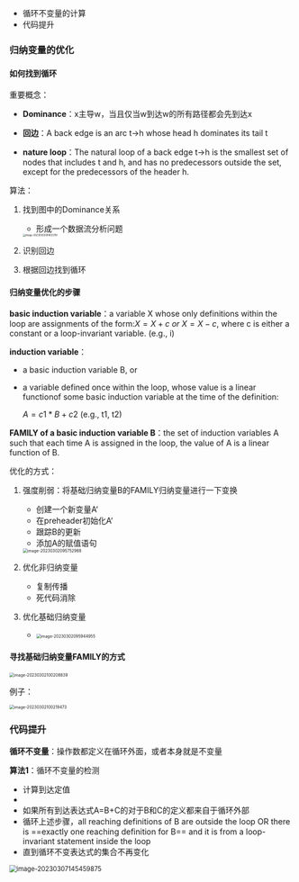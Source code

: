 - 循环不变量的计算
- 代码提升

### 归纳变量的优化

#### **如何找到循环**

重要概念：

- **Dominance**：x主导w，当且仅当w到达w的所有路径都会先到达x

- **回边**：A back edge is an arc t->h whose head h dominates its tail t
- **nature loop**：The natural loop of a back edge t->h is the smallest set of nodes that
  includes t and h, and has no predecessors outside the set, except for the
  predecessors of the header h.

算法：

1. 找到图中的Dominance关系

   - 形成一个数据流分析问题

   <img src="https://wangyidipicgo.oss-cn-hangzhou.aliyuncs.com/image-20230302094833119.png" alt="image-20230302094833119" style="zoom:30%;" />

2. 识别回边

3. 根据回边找到循环

#### 归纳变量优化的步骤

**basic induction variable**：a variable X whose only definitions within the loop are assignments of the form:$X = X+c \ or \ X = X-c,$
where c is either a constant or a loop-invariant variable. (e.g., i)

**induction variable**：

- a basic induction variable B, or

- a variable defined once within the loop, whose value is a linear functionof some basic induction variable at the time of the definition:

  $A = c1 * B + c2$ (e.g., t1, t2)

**FAMILY of a basic induction variable B**：the set of induction variables A such that each time A is assigned in the loop,
the value of A is a linear function of B.

优化的方式：

1. 强度削弱：将基础归纳变量B的FAMILY归纳变量进行一下变换

   - 创建一个新变量A‘
   - 在preheader初始化A‘
   - 跟踪B的更新
   - 添加A的赋值语句

   <img src="https://wangyidipicgo.oss-cn-hangzhou.aliyuncs.com/image-20230302095752968.png" alt="image-20230302095752968" style="zoom:50%;" />

2. 优化非归纳变量

   - 复制传播
   - 死代码消除

3. 优化基础归纳变量

   - <img src="https://wangyidipicgo.oss-cn-hangzhou.aliyuncs.com/image-20230302095944955.png" alt="image-20230302095944955" style="zoom:50%;" />

#### 寻找基础归纳变量FAMILY的方式

<img src="https://wangyidipicgo.oss-cn-hangzhou.aliyuncs.com/image-20230302100208839.png" alt="image-20230302100208839" style="zoom:50%;" />

例子：

<img src="https://wangyidipicgo.oss-cn-hangzhou.aliyuncs.com/image-20230302100219473.png" alt="image-20230302100219473" style="zoom:50%;" />

### 代码提升

**循环不变量**：操作数都定义在循环外面，或者本身就是不变量

**算法1**：循环不变量的检测

- 计算到达定值
- 
- 如果所有到达表达式A=B+C的对于B和C的定义都来自于循环外部
- 循环上述步骤，all reaching definitions of B are outside the loop OR there is ==exactly one reaching definition for B== and it is from a loop-invariant statement inside the loop
- 直到循环不变表达式的集合不再变化

<img src="https://wangyidipicgo.oss-cn-hangzhou.aliyuncs.com/image-20230307145459875.png" alt="image-20230307145459875" style="zoom:80%;" />
